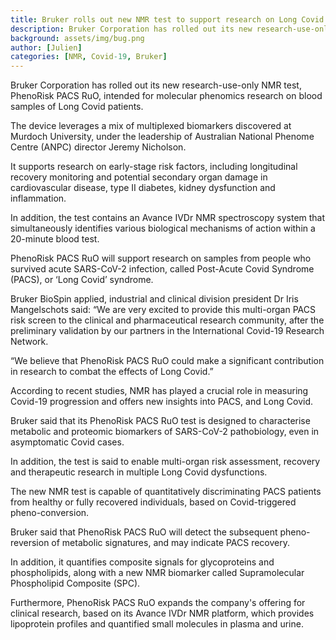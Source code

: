 ```yaml
---
title: Bruker rolls out new NMR test to support research on Long Covid
description: Bruker Corporation has rolled out its new research-use-only NMR test intended for molecular phenomics research on Long Covid
background: assets/img/bug.png
author: [Julien]
categories: [NMR, Covid-19, Bruker]
---
```


Bruker Corporation has rolled out its new research-use-only NMR test, PhenoRisk PACS RuO, intended for molecular phenomics research on blood samples of Long Covid patients.

The device leverages a mix of multiplexed biomarkers discovered at Murdoch University, under the leadership of Australian National Phenome Centre (ANPC) director Jeremy Nicholson.

It supports research on early-stage risk factors, including longitudinal recovery monitoring and potential secondary organ damage in cardiovascular disease, type II diabetes, kidney dysfunction and inflammation.

In addition, the test contains an Avance IVDr NMR spectroscopy system that simultaneously identifies various biological mechanisms of action within a 20-minute blood test.

PhenoRisk PACS RuO will support research on samples from people who survived acute SARS-CoV-2 infection, called Post-Acute Covid Syndrome (PACS), or ‘Long Covid’ syndrome.

Bruker BioSpin applied, industrial and clinical division president Dr Iris Mangelschots said: “We are very excited to provide this multi-organ PACS risk screen to the clinical and pharmaceutical research community, after the preliminary validation by our partners in the International Covid-19 Research Network.

“We believe that PhenoRisk PACS RuO could make a significant contribution in research to combat the effects of Long Covid.”

According to recent studies, NMR has played a crucial role in measuring Covid-19 progression and offers new insights into PACS, and Long Covid.

Bruker said that its PhenoRisk PACS RuO test is designed to characterise metabolic and proteomic biomarkers of SARS-CoV-2 pathobiology, even in asymptomatic Covid cases.

In addition, the test is said to enable multi-organ risk assessment, recovery and therapeutic research in multiple Long Covid dysfunctions.

The new NMR test is capable of quantitatively discriminating PACS patients from healthy or fully recovered individuals, based on Covid-triggered pheno-conversion.

Bruker said that PhenoRisk PACS RuO will detect the subsequent pheno-reversion of metabolic signatures, and may indicate PACS recovery.

In addition, it quantifies composite signals for glycoproteins and phospholipids, along with a new NMR biomarker called Supramolecular Phospholipid Composite (SPC).

Furthermore, PhenoRisk PACS RuO expands the company's offering for clinical research, based on its Avance IVDr NMR platform, which provides lipoprotein profiles and quantified small molecules in plasma and urine.
